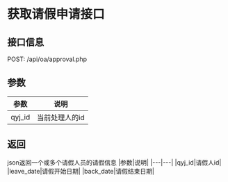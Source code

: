 # 获取请假申请接口
## 接口信息
POST: /api/oa/approval.php
## 参数
|参数|说明|
|---|---|
|qyj_id| 当前处理人的id|
## 返回
json返回一个或多个请假人员的请假信息
|参数|说明|
|---|---|
|qyj_id|请假人id|
|leave_date|请假开始日期|
|back_date|请假结束日期|
